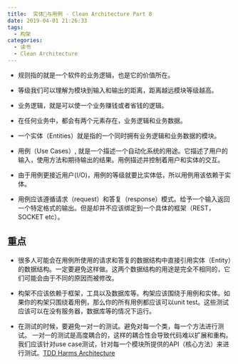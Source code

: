 ```yaml
---
title:  实体与用例 - Clean Architecture Part 8
date: 2019-04-01 21:26:33
tags:
  - 构架
categories:
  - 读书
  - Clean Architecture
---
```


* 规则指的就是一个软件的业务逻辑，也是它的价值所在。

* 等级我们可以理解为模块到输入和输出的距离，距离越远模块等级越高。

* 业务逻辑，就是可以使一个业务赚钱或者省钱的逻辑。
<!-- more -->
* 在任何业务中，都会有两个元素存在，业务逻辑和业务数据。

* 一个实体（Entities）就是指的一个同时拥有业务逻辑和业务数据的模块。

* 用例（Use Cases）, 就是一个描述一个自动化系统的用途。它描述了用户的输入，使用方法和期待输出的结果。用例描述并控制着用户和实体的交互。

* 由于用例更接近用户(I/O)，用例的等级就要比实体低，所以用例用该依赖于实体。

* 用例应该遵循请求（request）和答复（response）模式。给予一个输入返回一个特定格式的输出。但是却并不应该绑定到一个具体的框架（REST，SOCKET etc）。

## 重点
* 很多人可能会在用例所使用的请求和答复的数据结构中直接引用实体（Entity）的数据结构。一定要避免这样做。这两个数据结构的用途是完全不相同的，它们可能会由于不同的原因而被修改。

* 构架不应该依赖于框架，工具以及数据库等。构架应该围绕于用例和实体。如果你的构架只围绕着用例，那么你的所有用例都应该可以unit test。这些测试应该可以在没有服务器，数据库等的情况下运行。

* 在测试的时候，要避免一对一的测试。避免对每一个类，每一个方法进行测试。 一对一的测试是高度耦合的，这样的耦合性会导致代码难以扩展和重构。 我们应该针对use case测试，针对每一个模块所提供的API（核心方法）来进行测试。[TDD Harms Architecture](http://blog.cleancoder.com/uncle-bob/2017/03/03/TDD-Harms-Architecture.html)